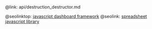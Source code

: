 @link: api/destruction_destructor.md

@seolinktop: [javascript dashboard framework](https://webix.com)
@seolink: [spreadsheet javascript library](https://webix.com/spreadsheet/)